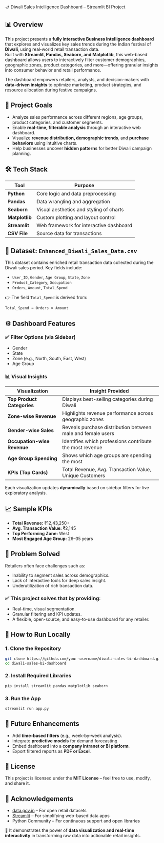 🪔 Diwali Sales Intelligence Dashboard – Streamlit BI Project
## 📊 Overview

This project presents a **fully interactive Business Intelligence dashboard** that explores and visualizes key sales trends during the Indian festival of **Diwali**, using real-world retail transaction data.  
Built with **Streamlit, Pandas, Seaborn, and Matplotlib**, this web-based dashboard allows users to interactively filter customer demographics, geographic zones, product categories, and more—offering granular insights into consumer behavior and retail performance.

The dashboard empowers retailers, analysts, and decision-makers with **data-driven insights** to optimize marketing, product strategies, and resource allocation during festive campaigns.

## 🎯 Project Goals

- Analyze sales performance across different regions, age groups, product categories, and customer segments.
- Enable **real-time, filterable analysis** through an interactive web dashboard.
- Visualize **revenue distribution, demographic trends**, and **purchase behaviors** using intuitive charts.
- Help businesses uncover **hidden patterns** for better Diwali campaign planning.

## 🛠️ Tech Stack

| Tool        | Purpose                                  |
|-------------|-------------------------------------------|
| **Python**  | Core logic and data preprocessing         |
| **Pandas**  | Data wrangling and aggregation            |
| **Seaborn** | Visual aesthetics and styling of charts   |
| **Matplotlib** | Custom plotting and layout control     |
| **Streamlit** | Web framework for interactive dashboard |
| **CSV File** | Source data for transactions             |

## 📂 Dataset: `Enhanced_Diwali_Sales_Data.csv`

This dataset contains enriched retail transaction data collected during the Diwali sales period. Key fields include:

- `User_ID`, `Gender`, `Age Group`, `State`, `Zone`
- `Product_Category`, `Occupation`
- `Orders`, `Amount`, `Total_Spend`

👉 The field `Total_Spend` is derived from:  
```python
Total_Spend = Orders × Amount
```

## ⚙️ Dashboard Features

### ✅ Filter Options (via Sidebar)
- Gender  
- State  
- Zone (e.g., North, South, East, West)  
- Age Group  

### 📊 Visual Insights

| Visualization              | Insight Provided                                          |
|----------------------------|-----------------------------------------------------------|
| **Top Product Categories** | Displays best-selling categories during Diwali            |
| **Zone-wise Revenue**      | Highlights revenue performance across geographic zones     |
| **Gender-wise Sales**      | Reveals purchase distribution between male and female users|
| **Occupation-wise Revenue**| Identifies which professions contribute the most revenue  |
| **Age Group Spending**     | Shows which age groups are spending the most              |
| **KPIs (Top Cards)**       | Total Revenue, Avg. Transaction Value, Unique Customers   |

Each visualization updates **dynamically** based on sidebar filters for live exploratory analysis.

## 📈 Sample KPIs

- **Total Revenue:** ₹12,43,250+  
- **Avg. Transaction Value:** ₹2,145  
- **Top Performing Zone:** West  
- **Most Engaged Age Group:** 26–35 years  

## 🧠 Problem Solved

Retailers often face challenges such as:

- Inability to segment sales across demographics.  
- Lack of interactive tools for deep sales insight.  
- Underutilization of rich transaction data.  

### ✅ This project solves that by providing:
- Real-time, visual segmentation.  
- Granular filtering and KPI updates.  
- A flexible, open-source, and easy-to-use dashboard for any retailer.  

## 🚀 How to Run Locally

### 1. Clone the Repository
```bash
git clone https://github.com/your-username/diwali-sales-bi-dashboard.git
cd diwali-sales-bi-dashboard
```

### 2. Install Required Libraries
```bash
pip install streamlit pandas matplotlib seaborn
```

### 3. Run the App
```bash
streamlit run app.py
```

## 🔮 Future Enhancements

- Add **time-based filters** (e.g., week-by-week analysis).
- Integrate **predictive models** for demand forecasting.
- Embed dashboard into a **company intranet or BI platform**.
- Export filtered reports as **PDF or Excel**.

## 📄 License

This project is licensed under the **MIT License** – feel free to use, modify, and share it.

## 🙏 Acknowledgements

- [data.gov.in](https://data.gov.in) – For open retail datasets  
- [Streamlit](https://streamlit.io) – For simplifying web-based data apps  
- Python Community – For continuous support and open libraries

📌 It demonstrates the power of **data visualization and real-time interactivity** in transforming raw data into actionable retail insights.
